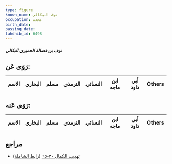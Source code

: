 ```yaml
---
type: figure
known_name: نوف البكالي
occupation: محدث
birth_date:
passing_date:
tahdhib_id: 6498
---
```

##### نوف بن فضالة الحميري البكالي

## رَوَى عَن:
| الاسم | البخاري | مسلم | الترمذي | النسائي | ابن ماجه | أبي داود | Others |
| ----- | ------- | ---- | ------- | ------- | -------- | -------- | ------ |
## رَوَى عَنه:
| الاسم | البخاري | مسلم | الترمذي | النسائي | ابن ماجه | أبي داود | Others |
| ----- | ------- | ---- | ------- | ------- | -------- | -------- | ------ |
## مراجع
- [تهذيب الكمال ٣٠-٦٥](obsidian://open?vault=Tahdhib-al-Kamal&file=Figures/٦٤٩٨-نوف%20بن%20فضالة%20الحميري%20البكالي) ([رابط الشاملة](https://shamela.ws/book/3722/16131))